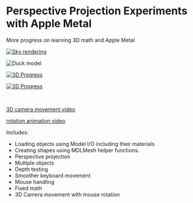 # Perspective Projection Experiments with Apple Metal

More progress on learning 3D math and Apple Metal


[![Sky rendering](https://img.youtube.com/vi/5b-w9dEqFGE/maxresdefault.jpg)](https://www.youtube.com/watch?v=5b-w9dEqFGE)

![Duck model](https://cloud.githubusercontent.com/assets/249641/18813120/3d6eeb16-82a1-11e6-8fc1-f717600ea3de.png)


[![3D Progress](https://img.youtube.com/vi/TS2C6CFGYcY/maxresdefault.jpg)](https://www.youtube.com/watch?v=TS2C6CFGYcY)

[![3D Progress](https://img.youtube.com/vi/VPYSyqdmQYI/maxresdefault.jpg)](https://www.youtube.com/watch?v=VPYSyqdmQYI)

<br/>

[3D camera movement video](https://www.youtube.com/watch?v=VPYSyqdmQYI)

[rotation animation video](https://www.youtube.com/watch?v=VPYSyqdmQYI)

Includes:

* Loading objects using Model I/O including their materials
* Creating shapes using MDLMesh helper functions.
* Perspective projection
* Multiple objects
* Depth testing
* Smoother keyboard movement
* Mouse handling
* Fixed math
* 3D Camera movement with mouse rotation




